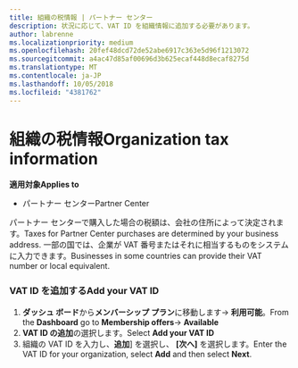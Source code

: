 ```yaml
---
title: 組織の税情報 | パートナー センター
description: 状況に応じて、VAT ID を組織情報に追加する必要があります。
author: labrenne
ms.localizationpriority: medium
ms.openlocfilehash: 20fef48dcd72de52abe6917c363e5d96f1213072
ms.sourcegitcommit: a4ac47d85af00696d3b625ecaf448d8ecaf8275d
ms.translationtype: MT
ms.contentlocale: ja-JP
ms.lasthandoff: 10/05/2018
ms.locfileid: "4381762"
---
```

# <a name="organization-tax-information"></a><span data-ttu-id="e7bb5-103">組織の税情報</span><span class="sxs-lookup"><span data-stu-id="e7bb5-103">Organization tax information</span></span>

**<span data-ttu-id="e7bb5-104">適用対象</span><span class="sxs-lookup"><span data-stu-id="e7bb5-104">Applies to</span></span>**

-  <span data-ttu-id="e7bb5-105">パートナー センター</span><span class="sxs-lookup"><span data-stu-id="e7bb5-105">Partner Center</span></span>

<span data-ttu-id="e7bb5-106">パートナー センターで購入した場合の税額は、会社の住所によって決定されます。</span><span class="sxs-lookup"><span data-stu-id="e7bb5-106">Taxes for Partner Center purchases are determined by your business address.</span></span> <span data-ttu-id="e7bb5-107">一部の国では、企業が VAT 番号またはそれに相当するものをシステムに入力できます。</span><span class="sxs-lookup"><span data-stu-id="e7bb5-107">Businesses in some countries can provide their VAT number or local equivalent.</span></span>

### <a name="add-your-vat-id"></a><span data-ttu-id="e7bb5-108">VAT ID を追加する</span><span class="sxs-lookup"><span data-stu-id="e7bb5-108">Add your VAT ID</span></span>

1.  <span data-ttu-id="e7bb5-109">**ダッシュ ボード**から**メンバーシップ プラン**に移動します-> **利用可能**。</span><span class="sxs-lookup"><span data-stu-id="e7bb5-109">From the **Dashboard** go to **Membership offers**-> **Available**</span></span>
2.  <span data-ttu-id="e7bb5-110">**VAT ID の追加**の選択します。</span><span class="sxs-lookup"><span data-stu-id="e7bb5-110">Select **Add your VAT ID**</span></span>
3.  <span data-ttu-id="e7bb5-111">組織の VAT ID を入力し、**追加**] を選択し、 **[次へ]** を選択します。</span><span class="sxs-lookup"><span data-stu-id="e7bb5-111">Enter the VAT ID for your organization, select **Add** and then select **Next**.</span></span>





 



